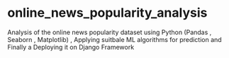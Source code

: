 # online_news_popularity_analysis
Analysis of the online news popularity dataset using Python (Pandas , Seaborn , Matplotlib) , Applying suitbale ML algorithms for prediction and Finally a Deploying it on Django Framework

